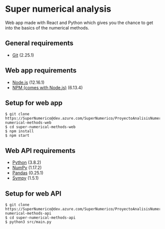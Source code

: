 # Super numerical analysis
Web app made with React and Python which gives you the chance to get into the basics of the numerical methods.

## General requirements
- [Git](https://git-scm.com/) (2.25.1)

## Web app requirements
- [Node.js](https://nodejs.org/) (12.16.1)
- [NPM (comes with Node.js)](https://www.npmjs.com/) (6.13.4)

## Setup for web app
```shell
$ git clone https://SuperNumerico@dev.azure.com/SuperNumerico/ProyectoAnalisisNumerico/_git/super-numerical-methods-web
$ cd super-numerical-methods-web
$ npm install
$ npm start
```

## Web API requirements
- [Python](https://www.python.org/) (3.8.2)
- [NumPy](https://numpy.org/) (1.17.2)
- [Pandas](https://pandas.pydata.org/) (0.25.1)
- [Sympy](https://www.sympy.org/) (1.5.1)

## Setup for web API
```shell
$ git clone https://SuperNumerico@dev.azure.com/SuperNumerico/ProyectoAnalisisNumerico/_git/super-numerical-methods-api
$ cd super-numerical-methods-api
$ python3 src/main.py
```
